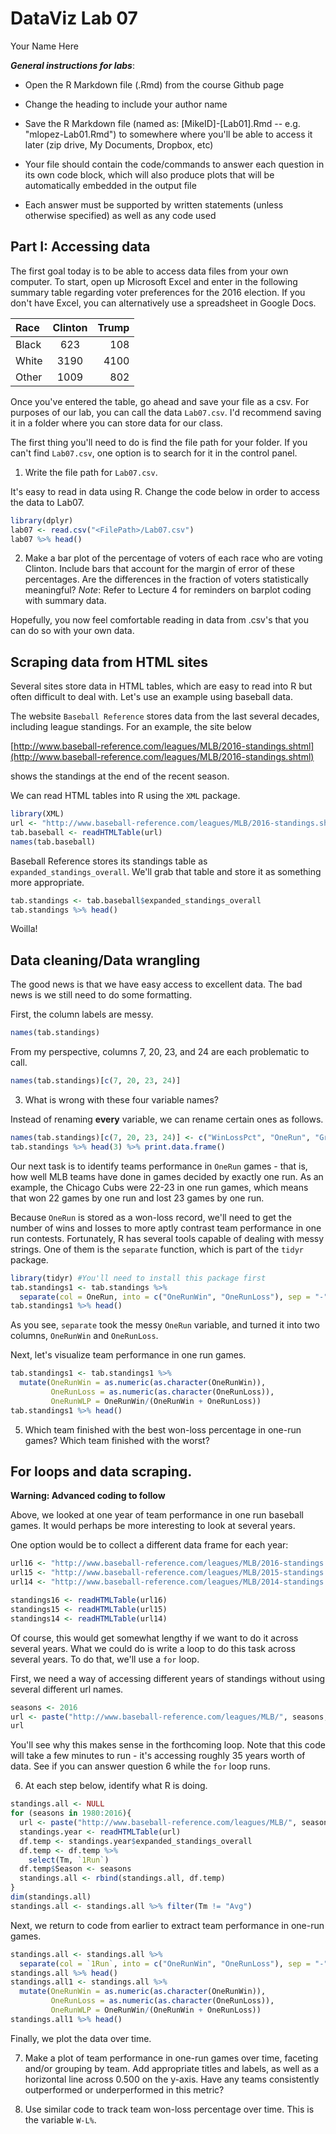 # DataViz Lab 07
Your Name Here  



***General instructions for labs***: 

+  Open the R Markdown file (.Rmd) from the course Github page

+  Change the heading to include your author name

+  Save the R Markdown file (named as:  [MikeID]-[Lab01].Rmd -- e.g. "mlopez-Lab01.Rmd") to somewhere where you'll be able to access it later (zip drive, My Documents, Dropbox, etc)

+  Your file should contain the code/commands to answer each question in its own code block, which will also produce plots that will be automatically embedded in the output file

+  Each answer must be supported by written statements (unless otherwise specified) as well as any code used

## Part I: Accessing data

The first goal today is to be able to access data files from your own computer. To start, open up Microsoft Excel and enter in the following summary table regarding voter preferences for the 2016 election. If you don't have Excel, you can alternatively use a spreadsheet in Google Docs.


| Race   | Clinton | Trump|
| :------------ | :-----------: | -------------------: |
| Black| 623| 108 |
| White| 3190| 4100|
| Other| 1009  | 802|

Once you've entered the table, go ahead and save your file as a csv. For purposes of our lab, you can call the data `Lab07.csv`. I'd recommend saving it in a folder where you can store data for our class. 

The first thing you'll need to do is find the file path for your folder. If you can't find `Lab07.csv`, one option is to search for it in the control panel.

1. Write the file path for `Lab07.csv`.

It's easy to read in data using R. Change the code below in order to access the data to Lab07.


```r
library(dplyr)
lab07 <- read.csv("<FilePath>/Lab07.csv")
lab07 %>% head()
```

2. Make a bar plot of the percentage of voters of each race who are voting Clinton. Include bars that account for the margin of error of these percentages. Are the differences in the fraction of voters statistically meaningful? *Note*: Refer to Lecture 4 for reminders on barplot coding with summary data.

Hopefully, you now feel comfortable reading in data from .csv's that you can do so with your own data.



## Scraping data from HTML sites


Several sites store data in HTML tables, which are easy to read into R but often difficult to deal with. Let's use an example using baseball data. 

The website `Baseball Reference` stores data from the last several decades, including league standings. For an example, the site below

[http://www.baseball-reference.com/leagues/MLB/2016-standings.shtml](http://www.baseball-reference.com/leagues/MLB/2016-standings.shtml)

shows the standings at the end of the recent season.

We can read HTML tables into R using the `XML` package.


```r
library(XML)
url <- "http://www.baseball-reference.com/leagues/MLB/2016-standings.shtml"
tab.baseball <- readHTMLTable(url)
names(tab.baseball)
```

Baseball Reference stores its standings table as `expanded_standings_overall`. We'll grab that table and store it as something more appropriate.


```r
tab.standings <- tab.baseball$expanded_standings_overall
tab.standings %>% head()
```

Woilla!

## Data cleaning/Data wrangling

The good news is that we have easy access to excellent data. The bad news is we still need to do some formatting. 

First, the column labels are messy. 


```r
names(tab.standings)
```

From my perspective, columns 7, 20, 23, and 24 are each problematic to call. 


```r
names(tab.standings)[c(7, 20, 23, 24)]
```

3. What is wrong with these four variable names? 

Instead of renaming **every** variable, we can rename certain ones as follows.


```r
names(tab.standings)[c(7, 20, 23, 24)] <- c("WinLossPct", "OneRun", "Gr500", "L500")
tab.standings %>% head(3) %>% print.data.frame()
```


Our next task is to identify teams performance in `OneRun` games - that is, how well MLB teams have done in games decided by exactly one run. As an example, the Chicago Cubs were 22-23 in one run games, which means that won 22 games by one run and lost 23 games by one run.

Because `OneRun` is stored as a won-loss record, we'll need to get the number of wins and losses to more aptly contrast team performance in one run contests. Fortunately, R has several tools capable of dealing with messy strings. One of them is the `separate` function, which is part of the `tidyr` package.


```r
library(tidyr) #You'll need to install this package first
tab.standings1 <- tab.standings %>%
  separate(col = OneRun, into = c("OneRunWin", "OneRunLoss"), sep = "-")
tab.standings1 %>% head()
```

As you see, `separate` took the messy `OneRun` variable, and turned it into two columns, `OneRunWin` and `OneRunLoss`.

Next, let's visualize team performance in one run games.


```r
tab.standings1 <- tab.standings1 %>%
  mutate(OneRunWin = as.numeric(as.character(OneRunWin)),
         OneRunLoss = as.numeric(as.character(OneRunLoss)),
         OneRunWLP = OneRunWin/(OneRunWin + OneRunLoss))
tab.standings1 %>% head()
```

5. Which team finished with the best won-loss percentage in one-run games? Which team finished with the worst?

## For loops and data scraping.

**Warning: Advanced coding to follow**

Above, we looked at one year of team performance in one run baseball games. It would perhaps be more interesting to look at several years. 

One option would be to collect a different data frame for each year:


```r
url16 <- "http://www.baseball-reference.com/leagues/MLB/2016-standings.shtml"
url15 <- "http://www.baseball-reference.com/leagues/MLB/2015-standings.shtml"
url14 <- "http://www.baseball-reference.com/leagues/MLB/2014-standings.shtml"

standings16 <- readHTMLTable(url16)
standings15 <- readHTMLTable(url15)
standings14 <- readHTMLTable(url14)
```

Of course, this would get somewhat lengthy if we want to do it across several years. What we could do is write a loop to do this task across several years. To do that, we'll use a `for` loop.

First, we need a way of accessing different years of standings without using several different url names.


```r
seasons <- 2016
url <- paste("http://www.baseball-reference.com/leagues/MLB/", seasons, "-standings.shtml", sep = "")
url
```

You'll see why this makes sense in the forthcoming loop. Note that this code will take a few minutes to run - it's accessing roughly 35 years worth of data. See if you can answer question 6 while the `for` loop runs.

6. At each step below, identify what R is doing.


```r
standings.all <- NULL
for (seasons in 1980:2016){
  url <- paste("http://www.baseball-reference.com/leagues/MLB/", seasons, "-standings.shtml", sep = "")
  standings.year <- readHTMLTable(url)
  df.temp <- standings.year$expanded_standings_overall
  df.temp <- df.temp %>%
    select(Tm, `1Run`)
  df.temp$Season <- seasons
  standings.all <- rbind(standings.all, df.temp)
}
dim(standings.all)
standings.all <- standings.all %>% filter(Tm != "Avg")
```

Next, we return to code from earlier to extract team performance in one-run games.


```r
standings.all <- standings.all %>%
  separate(col = `1Run`, into = c("OneRunWin", "OneRunLoss"), sep = "-")
standings.all %>% head()
standings.all1 <- standings.all %>%
  mutate(OneRunWin = as.numeric(as.character(OneRunWin)),
         OneRunLoss = as.numeric(as.character(OneRunLoss)),
         OneRunWLP = OneRunWin/(OneRunWin + OneRunLoss))
standings.all1 %>% head()
```

Finally, we plot the data over time.

7. Make a plot of team performance in one-run games over time, faceting and/or grouping by team. Add appropriate titles and labels, as well as a horizontal line across 0.500 on the y-axis. Have any teams consistently outperformed or underperformed in this metric?

8. Use similar code to track team won-loss percentage over time. This is the variable `W-L%`.


